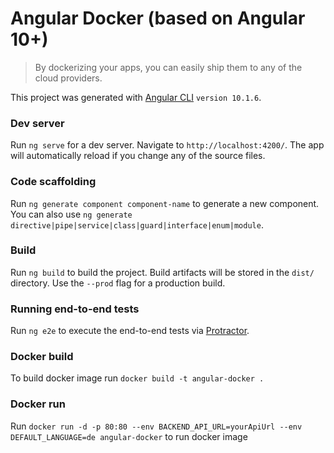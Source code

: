 # Angular Docker (based on Angular 10+)

> By dockerizing your apps, you can easily ship them to any of the cloud providers.

This project was generated with [Angular CLI](https://github.com/angular/angular-cli) `version 10.1.6`.

### Dev server
Run `ng serve` for a dev server. Navigate to `http://localhost:4200/`. The app will automatically reload if you change any of the source files.

### Code scaffolding
Run `ng generate component component-name` to generate a new component. You can also use `ng generate directive|pipe|service|class|guard|interface|enum|module`.

### Build
Run `ng build` to build the project.
Build artifacts will be stored in the `dist/` directory. Use the `--prod` flag for a production build.

### Running end-to-end tests
Run `ng e2e` to execute the end-to-end tests via [Protractor](http://www.protractortest.org/).

### Docker build
To build docker image run `docker build -t angular-docker .`

### Docker run
Run `docker run -d -p 80:80 --env BACKEND_API_URL=yourApiUrl --env DEFAULT_LANGUAGE=de angular-docker` to run docker image
